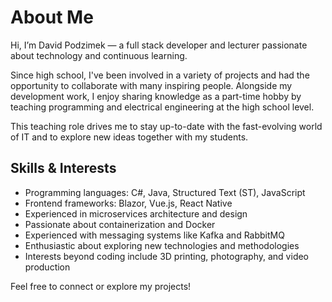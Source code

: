 # About Me

Hi, I’m David Podzimek — a full stack developer and lecturer passionate about technology and continuous learning.

Since high school, I've been involved in a variety of projects and had the opportunity to collaborate with many inspiring people. Alongside my development work, I enjoy sharing knowledge as a part-time hobby by teaching programming and electrical engineering at the high school level.

This teaching role drives me to stay up-to-date with the fast-evolving world of IT and to explore new ideas together with my students.

## Skills & Interests

- Programming languages: C#, Java, Structured Text (ST), JavaScript  
- Frontend frameworks: Blazor, Vue.js, React Native  
- Experienced in microservices architecture and design  
- Passionate about containerization and Docker  
- Experienced with messaging systems like Kafka and RabbitMQ  
- Enthusiastic about exploring new technologies and methodologies  
- Interests beyond coding include 3D printing, photography, and video production

Feel free to connect or explore my projects!
